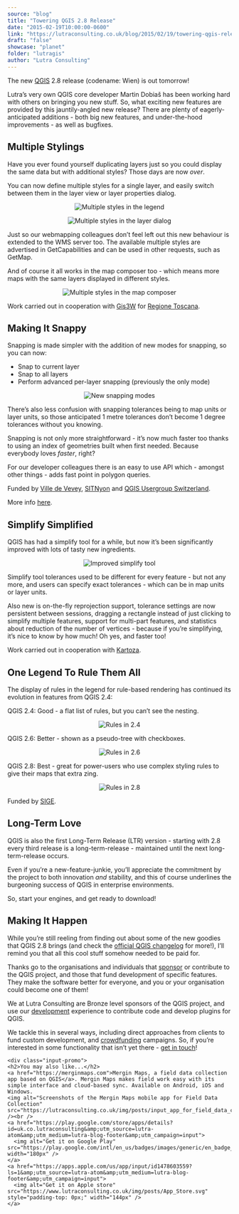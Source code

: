 ```yaml
---
source: "blog"
title: "Towering QGIS 2.8 Release"
date: "2015-02-19T10:00:00-0600"
link: "https://lutraconsulting.co.uk/blog/2015/02/19/towering-qgis-release/"
draft: "false"
showcase: "planet"
folder: "lutragis"
author: "Lutra Consulting"
---
```


<p>The new <a href="http://www2.qgis.org/en/site/" target="_blank">QGIS</a> 2.8 release (codename: Wien) is out tomorrow!</p>

<p>Lutra’s very own QGIS core developer Martin Dobiaš has been working hard with others on bringing you new stuff.  So, what exciting new features are provided by this jauntily-angled new release?  There are plenty of eagerly-anticipated additions - both big new features, and under-the-hood improvements - as well as bugfixes.</p>

<!-- more -->

<h2 id="multiple-stylings">Multiple Stylings</h2>

<p>Have you ever found yourself duplicating layers just so you could display the same data but with additional styles?  Those days are now <em>over</em>.</p>

<p>You can now define multiple styles for a single layer, and easily switch between them in the layer view or layer properties dialog.</p>

<p align="center"><img alt="Multiple styles in the legend" src="https://www.lutraconsulting.co.uk/img/posts/blog_28_styles_legend.png" /></p>

<p align="center"><img alt="Multiple styles in the layer dialog" src="https://www.lutraconsulting.co.uk/img/posts/blog_28_styles_layer_dialog.png" /></p>

<p>Just so our webmapping colleagues don’t feel left out this new behaviour is extended to the WMS server too. The available multiple styles are advertised in GetCapabilities and can be used in other requests, such as GetMap.</p>

<p>And of course it all works in the map composer too - which means more maps with the same layers displayed in different styles.</p>

<p align="center"><img alt="Multiple styles in the map composer" src="https://www.lutraconsulting.co.uk/img/posts/blog_28_styles_composer.png" /></p>

<p>Work carried out in cooperation with <a href="http://www.gis3w.it/" rel="nofollow" target="_blank">Gis3W</a> for <a href="http://www.regione.toscana.it/" rel="nofollow" target="_blank">Regione Toscana</a>.</p>

<h2 id="making-it-snappy">Making It Snappy</h2>

<p>Snapping is made simpler with the addition of new modes for snapping, so you can now:</p>

<ul>
  <li>Snap to current layer</li>
  <li>Snap to all layers</li>
  <li>Perform advanced per-layer snapping (previously the only mode)</li>
</ul>

<p align="center"><img alt="New snapping modes" src="https://www.lutraconsulting.co.uk/img/posts/blog_28_snap_all.png" /></p>

<p>There’s also less confusion with snapping tolerances being to map units or layer units, so those anticipated 1 metre tolerances don’t become 1 degree tolerances without you knowing.</p>

<p>Snapping is not only more straightforward - it’s now much faster too thanks to using an index of geometries built when first needed.  Because everybody loves <em>faster</em>, right?</p>

<p>For our developer colleagues there is an easy to use API which - amongst other things - adds fast point in polygon queries.</p>

<p>Funded by <a href="http://www.vevey.ch/" rel="nofollow" target="_blank">Ville de Vevey</a>, <a href="http://www.nyon.ch/" rel="nofollow" target="_blank">SITNyon</a> and <a href="http://www.qgis.ch/" rel="nofollow" target="_blank">QGIS Usergroup Switzerland</a>.</p>

<p>More info <a href="https://github.com/qgis/QGIS-Enhancement-Proposals/blob/master/qep-13-efficient-snapping-and-geometry-queries.rst" target="_blank">here</a>.</p>

<h2 id="simplify-simplified">Simplify Simplified</h2>

<p>QGIS has had a simplify tool for a while, but now it’s been significantly improved with lots of tasty new ingredients.</p>

<p align="center"><img alt="Improved simplify tool" src="https://www.lutraconsulting.co.uk/img/posts/blog_28_simplify.png" /></p>

<p>Simplify tool tolerances used to be different for every feature - but not any more, and users can specify exact tolerances - which can be in map units or layer units.</p>

<p>Also new is on-the-fly reprojection support, tolerance settings are now persistent between sessions, dragging a rectangle instead of just clicking to simplify multiple features, support for multi-part features, and statistics about reduction of the number of vertices - because if you’re simplifying, it’s nice to know by how much!  Oh yes, and faster too!</p>

<p>Work carried out in cooperation with <a href="http://kartoza.com/" rel="nofollow" target="_blank">Kartoza</a>.</p>

<h2 id="one-legend-to-rule-them-all">One Legend To Rule Them All</h2>

<p>The display of rules in the legend for rule-based rendering has continued its evolution in features from QGIS 2.4:</p>

<p>QGIS 2.4: Good - a flat list of rules, but you can’t see the nesting.</p>

<p align="center"><img alt="Rules in 2.4" src="https://www.lutraconsulting.co.uk/img/posts/blog_28_rules_24.png" /></p>

<p>QGIS 2.6: Better - shown as a pseudo-tree with checkboxes.</p>

<p align="center"><img alt="Rules in 2.6" src="https://www.lutraconsulting.co.uk/img/posts/blog_28_rules_26.png" /></p>

<p>QGIS 2.8: Best - great for power-users who use complex styling rules to give their maps that extra zing.</p>

<p align="center"><img alt="Rules in 2.8" src="https://www.lutraconsulting.co.uk/img/posts/blog_28_rules_28.png" /></p>

<p>Funded by <a href="http://www.sige.ch/" rel="nofollow" target="_blank">SIGE</a>.</p>

<h2 id="long-term-love">Long-Term Love</h2>

<p>QGIS is also the first Long-Term Release (LTR) version - starting with 2.8 every third release is a long-term-release - maintained until the next long-term-release occurs.</p>

<p>Even if you’re a new-feature-junkie, you’ll appreciate the commitment by the project to both innovation <em>and</em> stability, and this of course underlines the burgeoning success of QGIS in enterprise environments.</p>

<p>So, start your engines, and get ready to download!</p>

<h2 id="making-it-happen">Making It Happen</h2>

<p>While you’re still reeling from finding out about some of the new goodies that QGIS 2.8 brings (and check the <a href="http://changelog.qgis.org/qgis/version/2.8/" target="_blank">official QGIS changelog</a> for more!), I’ll remind you that all this cool stuff somehow needed to be paid for.</p>

<p>Thanks go to the organisations and individuals that <a href="http://www2.qgis.org/en/site/about/sponsorship.html" target="_blank">sponsor</a> or contribute to the QGIS project, and those that fund development of specific features.  They make the software better for everyone, and you or your organisation could become one of them!</p>

<p>We at Lutra Consulting are Bronze level sponsors of the QGIS project, and use our <a href="https://www.lutraconsulting.co.uk/services/" target="_blank">development</a> experience to contribute code and develop plugins for QGIS.</p>

<p>We tackle this in several ways, including direct approaches from clients to fund custom development, and <a href="https://www.lutraconsulting.co.uk/crowdfunding/autotrace-phase-2/" target="_blank">crowdfunding</a> campaigns. So, if you’re interested in some functionality that isn’t yet there - <a href="mailto:info@lutraconsulting.co.uk" rel="nofollow" target="_blank">get in touch</a>!</p>

    <div class="input-promo">
    <h2>You may also like...</h2>
    <a href="https://merginmaps.com">Mergin Maps, a field data collection app based on QGIS</a>. Mergin Maps makes field work easy with its simple interface and cloud-based sync. Available on Android, iOS and Windows.
    <img alt="Screenshots of the Mergin Maps mobile app for Field Data Collection" src="https://lutraconsulting.co.uk/img/posts/input_app_for_field_data_collection.jpg" /><br />
    <a href="https://play.google.com/store/apps/details?id=uk.co.lutraconsulting&amp;utm_source=lutra-atom&amp;utm_medium=lutra-blog-footer&amp;utm_campaign=input">
      <img alt="Get it on Google Play" src="https://play.google.com/intl/en_us/badges/images/generic/en_badge_web_generic.png" width="180px" />
    </a>
    <a href="https://apps.apple.com/us/app/input/id1478603559?ls=1&amp;utm_source=lutra-atom&amp;utm_medium=lutra-blog-footer&amp;utm_campaign=input">
      <img alt="Get it on Apple store" src="https://www.lutraconsulting.co.uk/img/posts/App_Store.svg" style="padding-top: 0px;" width="144px" />
    </a>
  </div>
